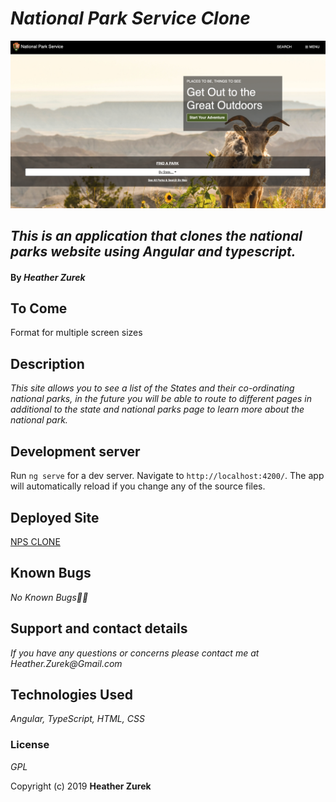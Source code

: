 # _National Park Service Clone_
![website view](npscloness.png)
## _This is an application that clones the national parks website using Angular and typescript._

#### By _**Heather Zurek**_

## To Come
Format for multiple screen sizes

## Description

_This site allows you to see a list of the States and their co-ordinating national parks, in the future you will be able to route to different pages in additional to the state and national parks page to learn more about the national park._

## Development server

Run `ng serve` for a dev server. Navigate to `http://localhost:4200/`. The app will automatically reload if you change any of the source files.

## Deployed Site

[NPS CLONE](https://npsclone.firebaseapp.com/)

## Known Bugs

_No Known Bugs🐛🐞_

## Support and contact details

_If you have any questions or concerns please contact me at Heather.Zurek@Gmail.com_

## Technologies Used

_Angular, TypeScript, HTML, CSS_

### License

*GPL*

Copyright (c) 2019 **Heather Zurek**
